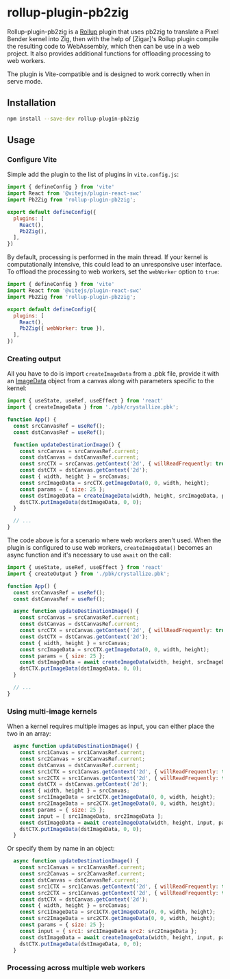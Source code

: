 # rollup-plugin-pb2zig

Rollup-plugin-pb2zig is a [Rollup](https://rollupjs.org/) plugin that uses pb2zig to translate a
Pixel Bender kernel into Zig, then with the help of [Zigar]'s Rollup plugin compile the resulting
code to WebAssembly, which then can be use in a web project. It also provides additional functions
for offloading processing to web workers.

The plugin is Vite-compatible and is designed to work correctly when in serve mode.

## Installation

```sh
npm install --save-dev rollup-plugin-pb2zig
```

## Usage

### Configure Vite

Simple add the plugin to the list of plugins in `vite.config.js`:

```js
import { defineConfig } from 'vite'
import React from '@vitejs/plugin-react-swc'
import Pb2Zig from 'rollup-plugin-pb2zig';

export default defineConfig({
  plugins: [
    React(),
    Pb2Zig(),
  ],
})
```

By default, processing is performed in the main thread. If your kernel is computationally
intensive, this could lead to an unresponsive user interface. To offload the processing to web
workers, set the `webWorker` option to `true`:

```js
import { defineConfig } from 'vite'
import React from '@vitejs/plugin-react-swc'
import Pb2Zig from 'rollup-plugin-pb2zig';

export default defineConfig({
  plugins: [
    React(),
    Pb2Zig({ webWorker: true }),
  ],
})
```

### Creating output

All you have to do is import `createImageData` from a .pbk file, provide it with an
[ImageData](https://developer.mozilla.org/en-US/docs/Web/API/ImageData) object from a canvas along
with parameters specific to the kernel:

```js
import { useState, useRef, useEffect } from 'react'
import { createImageData } from './pbk/crystallize.pbk';

function App() {
  const srcCanvasRef = useRef();
  const dstCanvasRef = useRef();

  function updateDestinationImage() {
    const srcCanvas = srcCanvasRef.current;
    const dstCanvas = dstCanvasRef.current;
    const srcCTX = srcCanvas.getContext('2d', { willReadFrequently: true });
    const dstCTX = dstCanvas.getContext('2d');
    const { width, height } = srcCanvas;
    const srcImageData = srcCTX.getImageData(0, 0, width, height);
    const params = { size: 25 };
    const dstImageData = createImageData(width, height, srcImageData, params);
    dstCTX.putImageData(dstImageData, 0, 0);
  }

  // ...
}
```

The code above is for a scenario where web workers aren't used. When the plugin is configured to
use web workers, `createImageData()` becomes an async function and it's necessary to use `await`
on the call:

```js
import { useState, useRef, useEffect } from 'react'
import { createOutput } from './pbk/crystallize.pbk';

function App() {
  const srcCanvasRef = useRef();
  const dstCanvasRef = useRef();

  async function updateDestinationImage() {
    const srcCanvas = srcCanvasRef.current;
    const dstCanvas = dstCanvasRef.current;
    const srcCTX = srcCanvas.getContext('2d', { willReadFrequently: true });
    const dstCTX = dstCanvas.getContext('2d');
    const { width, height } = srcCanvas;
    const srcImageData = srcCTX.getImageData(0, 0, width, height);
    const params = { size: 25 };
    const dstImageData = await createImageData(width, height, srcImageData, params);
    dstCTX.putImageData(dstImageData, 0, 0);
  }

  // ...
}
```

### Using multi-image kernels

When a kernel requires multiple images as input, you can either place the two in an array:

```js
  async function updateDestinationImage() {
    const src1Canvas = src1CanvasRef.current;
    const src2Canvas = src2CanvasRef.current;
    const dstCanvas = dstCanvasRef.current;
    const src1CTX = src1Canvas.getContext('2d', { willReadFrequently: true });
    const src2CTX = src1Canvas.getContext('2d', { willReadFrequently: true });
    const dstCTX = dstCanvas.getContext('2d');
    const { width, height } = srcCanvas;
    const src1ImageData = src1CTX.getImageData(0, 0, width, height);
    const src2ImageData = src2CTX.getImageData(0, 0, width, height);
    const params = { size: 25 };
    const input = [ src1ImageData, src2ImageData ];
    const dstImageData = await createImageData(width, height, input, params);
    dstCTX.putImageData(dstImageData, 0, 0);
  }
```

Or specify them by name in an object:

```js
  async function updateDestinationImage() {
    const src1Canvas = src1CanvasRef.current;
    const src2Canvas = src2CanvasRef.current;
    const dstCanvas = dstCanvasRef.current;
    const src1CTX = src1Canvas.getContext('2d', { willReadFrequently: true });
    const src2CTX = src1Canvas.getContext('2d', { willReadFrequently: true });
    const dstCTX = dstCanvas.getContext('2d');
    const { width, height } = srcCanvas;
    const src1ImageData = src1CTX.getImageData(0, 0, width, height);
    const src2ImageData = src2CTX.getImageData(0, 0, width, height);
    const params = { size: 25 };
    const input = { src1: src1ImageData src2: src2ImageData };
    const dstImageData = await createImageData(width, height, input, params);
    dstCTX.putImageData(dstImageData, 0, 0);
  }
```

### Processing across multiple web workers

